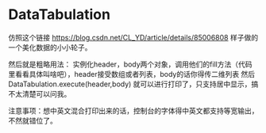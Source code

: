 # DataTabulation
仿照这个链接 https://blog.csdn.net/CL_YD/article/details/85006808 样子做的一个美化数据的小小轮子。

然后就是粗略用法：
实例化header，body两个对象，调用他们的fill方法（代码里看看具体叫啥吧），header接受数组或者列表，body的话你得传二维列表
然后  DataTabulation.execute(header,body) 就可以进行打印了，只支持居中显示，搞不太清楚可以问我。

注意事项：想中英文混合打印出来的话，控制台的字体得中英文都支持等宽输出，不然就错位了。


